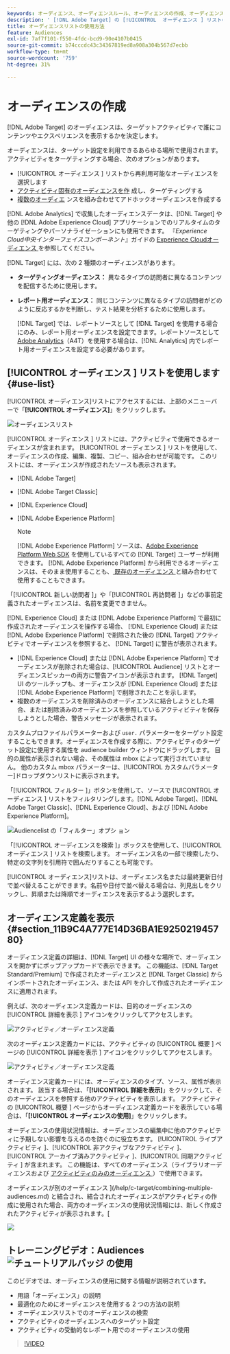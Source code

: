 ```yaml
---
keywords: オーディエンス、オーディエンスルール、オーディエンスの作成、オーディエンスの作成、ターゲットオーディエンス、レポートオーディエンス、レポートオーディエンス、セグメント、カスタムプロファイルパラメーター、オーディエンス定義、オーディエンスリスト
description: ' [!DNL Adobe Target] の [!UICONTROL  オーディエンス ] リストの使用方法を説明します。'
title: オーディエンスリストの使用方法
feature: Audiences
exl-id: 7af7f101-f550-4fdc-bcd9-90e4107b0415
source-git-commit: b74cccdc43c34367819ed8a908a304b567d7ecbb
workflow-type: tm+mt
source-wordcount: '759'
ht-degree: 31%

---
```


# オーディエンスの作成

[!DNL Adobe Target] のオーディエンスは、ターゲットアクティビティで誰にコンテンツやエクスペリエンスを表示するかを決定します。

オーディエンスは、ターゲット設定を利用できるあらゆる場所で使用されます。アクティビティをターゲティングする場合、次のオプションがあります。

* [!UICONTROL  オーディエンス ] リストから再利用可能なオーディエンスを選択します
* [アクティビティ固有のオーディエンスを作](/help/c-target/creating-activity-only-audience.md) 成し、ターゲティングする
* [複数のオーディエ](/help/c-target/combining-multiple-audiences.md#concept_A7386F1EA4394BD2AB72399C225981E5) ンスを組み合わせてアドホックオーディエンスを作成する

[!DNL Adobe Analytics] で収集したオーディエンスデータは、[!DNL Target] や他の [!DNL Adobe Experience Cloud] アプリケーションでのリアルタイムのターゲティングやパーソナライゼーションにも使用できます。 『*Experience Cloud中央インターフェイスコンポーネント*』ガイドの [Experience Cloudオーディエンス ](https://experienceleague.adobe.com/docs/core-services/interface/audiences/audience-library.html?lang=ja) を参照してください。

[!DNL Target] には、次の 2 種類のオーディエンスがあります。

* **ターゲティングオーディエンス：** 異なるタイプの訪問者に異なるコンテンツを配信するために使用します。
* **レポート用オーディエンス：** 同じコンテンツに異なるタイプの訪問者がどのように反応するかを判断し、テスト結果を分析するために使用します。

   [!DNL Target] では、レポートソースとして [!DNL Target] を使用する場合にのみ、レポート用オーディエンスを設定できます。レポートソースとして [ Adobe Analytics](/help/c-integrating-target-with-mac/a4t/a4t.md)（A4T）を使用する場合は、[!DNL Analytics] 内でレポート用オーディエンスを設定する必要があります。

## [!UICONTROL  オーディエンス ] リストを使用します {#use-list}

[!UICONTROL オーディエンス]リストにアクセスするには、上部のメニューバーで「**[!UICONTROL オーディエンス]**」をクリックします。

![オーディエンスリスト](assets/audiences_list.png)

[!UICONTROL  オーディエンス ] リストには、アクティビティで使用できるオーディエンスが含まれます。 [!UICONTROL  オーディエンス ] リストを使用して、オーディエンスの作成、編集、複製、コピー、組み合わせが可能です。 このリストには、オーディエンスが作成されたソースも表示されます。

* [!DNL Adobe Target]
* [!DNL Adobe Target Classic]
* [!DNL Experience Cloud]
* [!DNL Adobe Experience Platform]

   >[!NOTE]
   >
   >[!DNL Adobe Experience Platform] ソースは、[Adobe Experience Platform Web SDK](/help/c-implementing-target/c-implementing-target-for-client-side-web/aep-web-sdk.md) を使用しているすべての [!DNL Target] ユーザーが利用できます。 [!DNL Adobe Experience Platform] から利用できるオーディエンスは、そのまま使用することも、[ 既存のオーディエンス ](/help/c-target/combining-multiple-audiences.md) と組み合わせて使用することもできます。

「[!UICONTROL  新しい訪問者 ]」や「[!UICONTROL  再訪問者 ]」などの事前定義されたオーディエンスは、名前を変更できません。

[!DNL Experience Cloud] または [!DNL Adobe Experience Platform] で最初に作成されたオーディエンスを操作する場合、 [!DNL Experience Cloud] または [!DNL Adobe Experience Platform] で削除された後の [!DNL Target] アクティビティでオーディエンスを参照すると、 [!DNL Target] に警告が表示されます。

* [!DNL Experience Cloud] または [!DNL Adobe Experience Platform] でオーディエンスが削除された場合は、[!UICONTROL Audience] リストとオーディエンスピッカーの両方に警告アイコンが表示されます。 [!DNL Target] UI のツールチップも、オーディエンスが [!DNL Experience Cloud] または [!DNL Adobe Experience Platform] で削除されたことを示します。
* 複数のオーディエンスを削除済みのオーディエンスに結合しようとした場合、または削除済みのオーディエンスを参照しているアクティビティを保存しようとした場合、警告メッセージが表示されます。

カスタムプロファイルパラメーターおよび `user.` パラメーターをターゲット設定することもできます。オーディエンスを作成する際に、アクティビティのターゲット設定に使用する属性を audience builder ウィンドウにドラッグします。 目的の属性が表示されない場合、その属性は mbox によって実行されていません。 他のカスタム mbox パラメーターは、[!UICONTROL カスタムパラメーター]ドロップダウンリストに表示されます。

「[!UICONTROL  フィルター ]」ボタンを使用して、ソースで [!UICONTROL  オーディエンス ] リストをフィルタリングします。[!DNL Adobe Target]、[!DNL Adobe Target Classic]、[!DNL Experience Cloud]、および [!DNL Adobe Experience Platform]。

![Audiencelist の「フィルター」オプシ  ョン](assets/filters.png)

「[!UICONTROL  オーディエンスを検索 ]」ボックスを使用して、[!UICONTROL  オーディエンス ] リストを検索します。 オーディエンス名の一部で検索したり、特定の文字列を引用符で囲んだりすることも可能です。

[!UICONTROL オーディエンス]リストは、オーディエンス名または最終更新日付で並べ替えることができます。名前や日付で並べ替える場合は、列見出しをクリックし、昇順または降順でオーディエンスを表示するよう選択します。

## オーディエンス定義を表示 {#section_11B9C4A777E14D36BA1E925021945780}

オーディエンス定義の詳細は、[!DNL Target] UI の様々な場所で、オーディエンスを開かずにポップアップカードで表示できます。 この機能は、[!DNL Target Standard/Premium] で作成されたオーディエンスと [!DNL Target Classic] からインポートされたオーディエンス、または API を介して作成されたオーディエンスに適用されます。

例えば、次のオーディエンス定義カードは、目的のオーディエンスの [!UICONTROL  詳細を表示 ] アイコンをクリックしてアクセスします。

![アクティビティ／オーディエンス定義](assets/audience_definition_list.png)

次のオーディエンス定義カードには、アクティビティの [!UICONTROL  概要 ] ページの [!UICONTROL  詳細を表示 ] アイコンをクリックしてアクセスします。

![アクティビティ／オーディエンス定義](assets/view-details-activity-overview.png)

オーディエンス定義カードには、オーディエンスのタイプ、ソース、属性が表示されます。 該当する場合は、「**[!UICONTROL 詳細を表示]**」をクリックして、そのオーディエンスを参照する他のアクティビティを表示します。 アクティビティの [!UICONTROL  概要 ] ページからオーディエンス定義カードを表示している場合は、「**[!UICONTROL オーディエンスの使用]**」をクリックします。

オーディエンスの使用状況情報は、オーディエンスの編集中に他のアクティビティに予期しない影響を与えるのを防ぐのに役立ちます。 [!UICONTROL  ライブアクティビティ ]、[!UICONTROL  非アクティブなアクティビティ ]、[!UICONTROL  アーカイブ済みアクティビティ ]、[!UICONTROL  同期アクティビティ ] が含まれます。 この機能は、すべてのオーディエンス（ライブラリオーディエンスおよび [ アクティビティのみのオーディエンス ](/help/c-target/creating-activity-only-audience.md#concept_A6BADCF530ED4AE1852E677FEBE68483)）で使用できます。

オーディエンスが別のオーディエンス ](/help/c-target/combining-multiple-audiences.md) と結合され、結合されたオーディエンスがアクティビティの作成に使用された場合、両方のオーディエンスの使用状況情報には、新しく作成されたアクティビティが表示されます。[

![](assets/audience_definition_list_usage.png)

<!--The following audience definition card is for an audience imported from the Adobe Experience Cloud. In this instance, the audience was imported from Adobe Audience Manager (AAM).

![Usage tab on Audience Definition card](assets/audience_definition_mc.png)

The following details are available for these imported audience types:

| Audience Type | Details |
|--- |--- |
|Mobile audience|Marketing Name, Vendor, and Model.<br>The `matches | does not match` operator displays instead of `equals | does not equal`<br>![Imported Mobile Audience](/help/c-target/c-audiences/assets/imported_mobile_audience.png).|
|Visitor-behavior audience|**user.categoryAffinity:** `categoryAffinity` with `FAVORITE` parameter.<br>![Imported Category Affinity](/help/c-target/c-audiences/assets/imported_category_affinity.png)<br>**Monitoring:** Monitoring service equals true.<br>**No Monitoring Service:** Monitoring service equals false.<br>![Imported Monitoring](/help/c-target/c-audiences/assets/imported_monitoring.png)|
|Audiences using the NOT operator|**Single Rule:** Target displays the audience in the format `[All Visitor AND [NOT [rule]`. Single NOT rule displays with AND with `AllVisitor` audience.<br>![Imported Not Audience](/help/c-target/c-audiences/assets/imported_not_audience.png)|

Keep the following points in mind as you work with imported audiences:

* Expression target audiences are no longer supported in Target Standard/Premium. 
* Target Standard/Premium does not support some deprecated audiences or has improved operators for ease of use. Because of this, the definition of an imported audience, although working as per definition, does not mean that same is now available for creation in the Standard/Premium interface. For example, Social Audiences are visible with their rules but Target Standard/Premium does not allow social audiences to be created.-->

## トレーニングビデオ：Audiences ![ チュートリアルバッジ ](/help/assets/tutorial.png) の使用

このビデオでは、オーディエンスの使用に関する情報が説明されています。

* 用語「オーディエンス」の説明
* 最適化のためにオーディエンスを使用する 2 つの方法の説明
* オーディエンスリストでのオーディエンスの検索
* アクティビティのオーディエンスへのターゲット設定
* アクティビティの受動的なレポート用でのオーディエンスの使用

>[!VIDEO](https://video.tv.adobe.com/v/17398)
